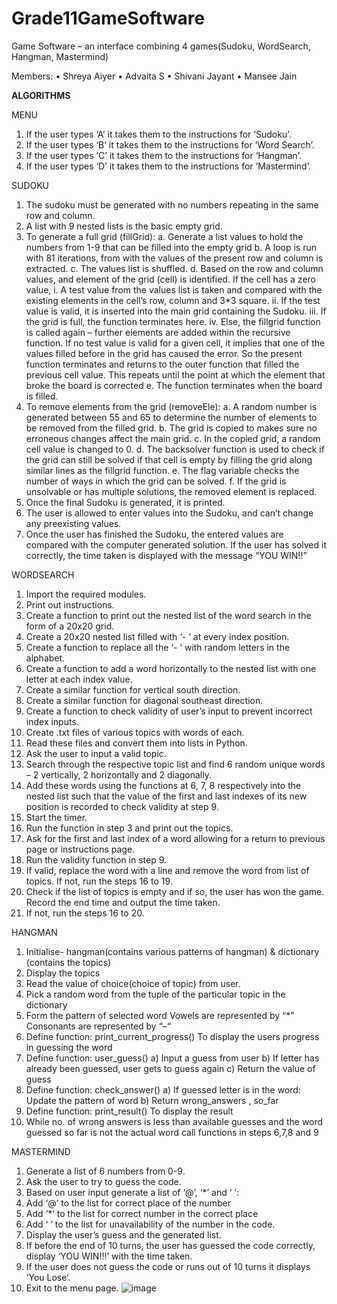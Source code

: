 # Grade11GameSoftware

Game Software – an interface combining 4 games(Sudoku, WordSearch, Hangman, Mastermind)

Members:
	•	Shreya Aiyer
	•	Advaita S
	•	Shivani Jayant
	•	Mansee Jain
	
**ALGORITHMS**

MENU 

1.	If the user types ‘A’ it takes them to the instructions for ‘Sudoku’.
2.	If the user types ‘B’ it takes them to the instructions for ‘Word Search’.
3.	If the user types ‘C’ it takes them to the instructions for ‘Hangman’.
4.	If the user types ‘D’ it takes them to the instructions for ‘Mastermind’.


SUDOKU
1.	The sudoku must be generated with no numbers repeating in the same row and column.
2.	A list with 9 nested lists is the basic empty grid.
3.	To generate a full grid (fillGrid):
a.	Generate a list values to hold the numbers from 1-9 that can be filled into the empty grid
b.	A loop is run with 81 iterations, from with the values of the present row and column is extracted. 
c.	The values list is shuffled.
d.	Based on the row and column values, and element of the grid (cell) is identified. If the cell has a zero value,
i.	A test value from the values list is taken and compared with the existing elements in the cell’s row, column and 3*3 square.
ii.	If the test value is valid, it is inserted into the main grid containing the Sudoku. 
iii.	If the grid is full, the function terminates here.
iv.	Else, the fillgrid function is called again – further elements are added within the recursive function. If no test value is valid for a given cell, it implies that one of the values filled before in the grid has caused the error. So the present function terminates and returns to the outer function that filled the previous cell value. This repeats until the point at which the element that broke the board is corrected
e.	The function terminates when the board is filled.
4.	To remove elements from the grid (removeEle):
a.	A random number is generated between 55 and 65 to determine the number of elements to be removed from the filled grid.
b.	The grid is copied to makes sure no erroneous changes affect the main grid.
c.	In the copied grid, a random cell value is changed to 0.
d.	The backsolver function is used to check if the grid can still be solved if that cell is empty by filling the grid along similar lines as the fillgrid function. 
e.	The flag variable checks the number of ways in which the grid can be solved.
f.	If the grid is unsolvable or has multiple solutions, the removed element is replaced.
5.	Once the final Sudoku is generated, it is printed.
6.	The user is allowed to enter values into the Sudoku, and can’t change any preexisting values.
7.	Once the user has finished the Sudoku, the entered values are compared with the computer generated solution. If the user has solved it correctly, the time taken is displayed with the message “YOU WIN!!”


WORDSEARCH
1.	Import the required modules.
2.	Print out instructions.
3.	Create a function to print out the nested list of the word search in the form of a 20x20 grid.
4.	Create a 20x20 nested list filled with ‘- ‘ at every index position.
5.	Create a function to replace all the ‘- ‘ with random letters in the alphabet.
6.	Create a function to add a word horizontally to the nested list with one letter at each index value.
7.	Create a similar function for vertical south direction.
8.	Create a similar function for diagonal southeast direction.
9.	Create a function to check validity of user’s input to prevent incorrect index inputs.
10.	Create .txt files of various topics with words of each.
11.	Read these files and convert them into lists in Python.
12.	Ask the user to input a valid topic.
13.	Search through the respective topic list and find 6 random unique words – 2 vertically, 2 horizontally and 2 diagonally.
14.	Add these words using the functions at 6, 7, 8 respectively into the nested list such that the value of the first and last indexes of its new position is recorded to check validity at step 9.
15.	Start the timer.
16.	Run the function in step 3 and print out the topics.
17.	Ask for the first and last index of a word allowing for a return to previous page or instructions page.
18.	Run the validity function in step 9. 
19.	If valid, replace the word with a line and remove the word from list of topics. If not, run the steps 16 to 19.
20.	Check if the list of topics is empty and if so, the user has won the game. Record the end time and output the time taken.
21.	If not, run the steps 16 to 20.


HANGMAN
1.	 Initialise- hangman(contains various patterns of hangman) &amp; dictionary (contains the topics)
2.	Display the topics
3.	Read the value of choice(choice of topic) from user.
4.	Pick a random word from the tuple of the particular topic in the dictionary
5.	Form the pattern of selected word
 Vowels are represented by “*”
Consonants are represented by “–“
6.	Define function: print_current_progress() 
 To display the users progress in guessing the word
7.	Define function: user_guess()
a)	Input a guess from user
b)	If letter has already been guessed, user gets to guess again
c)	Return the value of guess
8.	Define function: check_answer()
a)	If guessed letter is in the word:
             Update the pattern of word
b)	Return wrong_answers , so_far
9.	 Define function: print_result()
To display the result
10.	While no. of wrong answers is less than available guesses and the word guessed so far is not the actual word call functions in steps 6,7,8 and 9


MASTERMIND
1.	Generate a list of 6 numbers from 0-9.
2.	Ask the user to try to guess the code.
3.	Based on user input generate a list of ‘@’, ‘*’ and ‘  ‘:
4.	Add ‘@’ to the list for correct place of the number
5.	Add ‘*’ to the list for correct number in the correct place
6.	Add ‘  ’ to the list for unavailability of the number in the code.
7.	Display the user’s guess and the generated list.
8.	If before the end of 10 turns, the user has guessed the code correctly, display ‘YOU WIN!!!’ with the time taken.
9.	If the user does not guess the code or runs out of 10 turns it displays ‘You Lose’.
10.	 Exit to the menu page.
![image](https://user-images.githubusercontent.com/89692363/133489636-3afb2d7f-160a-4c50-b465-06e6d8204648.png)

